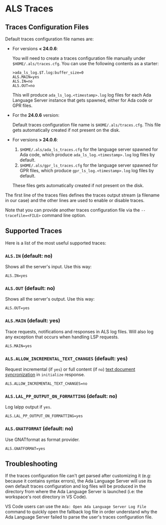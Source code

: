 # ALS Traces

## Traces Configuration Files

Default traces configuration file names are:

* For versions **< 24.0.6**:

   You will need to create a traces configuration file manually under `$HOME/.als/traces.cfg`. You can
   use the following contents as a starter:

   ```text
   >ada_ls_log.$T.log:buffer_size=0
   ALS.MAIN=yes
   ALS.IN=no
   ALS.OUT=no
   ```

   This will produce `ada_ls_log.<timestamp>.log` log files for each Ada Language Server instance
   that gets spawned, either for Ada code or GPR files.

* For the **24.0.6** version:

   Default traces configuration file name is `$HOME/.als/traces.cfg`. This file gets automatically created if not present on the disk.

* For versions **> 24.0.6**:
   1. `$HOME/.als/ada_ls_traces.cfg` for the language server spawned for Ada code, which produce `ada_ls_log.<timestamp>.log` log files by default.
   2. `$HOME/.als/gpr_ls_traces.cfg` for the language server spawned for GPR files, which produce `gpr_ls_log.<timestamp>.log` log files by default.

   These files gets automatically created if not present on the disk.

The first line of the traces files defines the traces output stream (a filename in our case) and the other lines are used to enable or disable traces.

Note that you can provide another traces configuration file via the `--tracefile=<FILE>` command line option.

## Supported Traces

Here is a list of the most useful supported traces:

### `ALS.IN` (default: no)

Shows all the server's input. Use this way:

    ALS.IN=yes

### `ALS.OUT` (default: no)

Shows all the server's output. Use this way:

    ALS.OUT=yes

### `ALS.MAIN` (default: yes)

Trace requests, notifications and responses in ALS log files. Will
also log any exception that occurs when handling LSP requests.

    ALS.MAIN=yes

### `ALS.ALLOW_INCREMENTAL_TEXT_CHANGES` (default: yes)

Request incremental (if `yes`) or full content (if `no`)
[text document syncronization](https://microsoft.github.io/language-server-protocol/specification#textDocument_synchronization)
in `initialize` response.

    ALS.ALLOW_INCREMENTAL_TEXT_CHANGES=no

### `ALS.LAL_PP_OUTPUT_ON_FORMATTING` (default: no)

Log lalpp output if `yes`.

    ALS.LAL_PP_OUTPUT_ON_FORMATTING=yes

### `ALS.GNATFORMAT` (default: no)

Use GNATformat as format provider.

    ALS.GNATFORMAT=yes

## Troubleshooting

If the traces configuration file can't get parsed after customizing it (e.g: because it contains syntax errors), the Ada Language Server will use its own default traces configuration and log files will be produced in the directory from where the Ada Language Server is launched (i.e: the workspace's root directory in VS Code).

VS Code users can use the `Ada: Open Ada Language Server Log File` command to quickly open the  fallback log file in order understand why the Ada Language Server failed to parse the user's traces configuration file.
